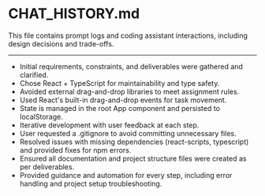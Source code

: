 # CHAT_HISTORY.md

This file contains prompt logs and coding assistant interactions, including design decisions and trade-offs.

---

- Initial requirements, constraints, and deliverables were gathered and clarified.
- Chose React + TypeScript for maintainability and type safety.
- Avoided external drag-and-drop libraries to meet assignment rules.
- Used React's built-in drag-and-drop events for task movement.
- State is managed in the root App component and persisted to localStorage.
- Iterative development with user feedback at each step.
- User requested a .gitignore to avoid committing unnecessary files.
- Resolved issues with missing dependencies (react-scripts, typescript) and provided fixes for npm errors.
- Ensured all documentation and project structure files were created as per deliverables.
- Provided guidance and automation for every step, including error handling and project setup troubleshooting.
